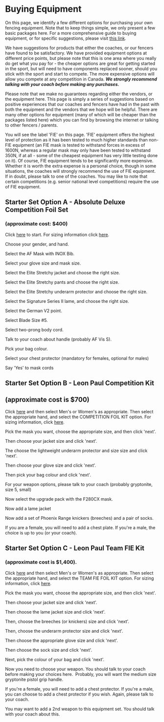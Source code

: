 # Buying Equipment

On this page, we identify a few different options for purchasing your own fencing equipment. Note that to keep things simple, we only present a few basic packages here. For a more comprehensive guide to buying equipment, or for specific suggestions, please visit [this link](http://www.westdalefencing.com/shopping-guide/).

We have suggestions for products that either the coaches, or our fencers have found to be satisfactory. We have provided equipment options at different price points, but please note that this is one area where you really do get what you pay for - the cheaper options are great for getting started in the sport, but will need to have components replaced sooner, should you stick with the sport and start to compete. The more expensive options will allow you compete at any competition in Canada. _**We strongly recommend talking with your coach before making any purchases.**_

Please note that we make no guarantees regarding either the vendors, or the equipment here. This page is simply a series of suggestions based on positive experiences that our coaches and fencers have had in the past with both the equipment and the vendors that we hope will be helpful. There are many other options for equipment (many of which will be cheaper than the packages listed here) which you can find by browsing the internet or talking to other fencers / parents.

You will see the label 'FIE' on this page. 'FIE' equipment offers the highest level of protection as it has been tested to much higher standards than non-FIE equipment (an FIE mask is tested to withstand forces in excess of 1600N, whereas a regular mask may only have been tested to withstand 350N, if at all - some of the cheapest equipment has very little testing done on it). Of course, FIE equipment tends to be significantly more expensive. Whether it is worth the extra expense is a personal choice, though in some situations, the coaches will strongly recommend the use of FIE equipment. If in doubt, please talk to one of the coaches. You may like to note that certain competitions (e.g. senior national level competitions) require the use of FIE equipment.

## Starter Set Option A - Absolute Deluxe Competition Foil Set

### (approximate cost: $400)

Click [here](http://www.absolutefencinggear.com/shopping/product_info.php/products_id/1087/cPath/62?osCsid=qfl61h4313gv1ac2oh0cammon3) to start. For sizing information click [here](http://www.absolutefencinggear.com/shopping/sizinghelp.php?osCsid=qfl61h4313gv1ac2oh0cammon3).

Choose your gender, and hand.

Select the AF Mask with INOX Bib.

Select your glove size and mask size.

Select the Elite Stretchy jacket and choose the right size.

Select the Elite Stretchy pants and choose the right size.

Select the Elite Stretchy underarm protector and choose the right size.

Select the Signature Series II lame, and choose the right size.

Select the German V2 point.

Select Blade Size #5.

Select two-prong body cord.

Talk to your coach about handle (probably AF Vis S).

Pick your bag colour.

Select your chest protector (mandatory for females, optional for males)

Say 'Yes' to mask cords

## Starter Set Option B - Leon Paul Competition Kit

## (approximate cost is $700)

Click [here](http://www.leonpaulusa.com/acatalog/Fencing_Starter_Kits.html) and then select Men's or Women's as appropriate. Then select the appropriate hand, and select the COMPETITION FOIL KIT option. For sizing information, click [here](http://www.leonpaul.com/sizing/sizing_landing_page.html).

Pick the mask you want, choose the appropriate size, and then click 'next'.

Then choose your jacket size and click 'next'.

The choose the lightweight underarm protector and size size and click 'next'.

Then choose your glove size and click 'next'.

Then pick your bag colour and click 'next'.

For your weapon options, please talk to your coach (probably gryptonite, size 5, small)

Now select the upgrade pack with the F280CX mask.

Now add a lame jacket

Now add a set of Phoenix Range knickers (breeches) and a pair of socks.

If you are a female, you will need to add a chest plate. If you're a male, the choice is up to you (or your coach).

## Starter Set Option C - Leon Paul Team FIE Kit

### (approximate cost is $1,400).

Click [here](http://www.leonpaulusa.com/acatalog/Fencing_Starter_Kits.html) and then select Men's or Women's as appropriate. Then select the appropriate hand, and select the TEAM FIE FOIL KIT option. For sizing information, click [here](http://www.leonpaul.com/sizing/sizing_landing_page.html).

Pick the mask you want, choose the appropriate size, and then click 'next'.

Then choose your jacket size and click 'next'.

Then choose the lame jacket size and click 'next'.

Then, choose the breeches (or knickers) size and click 'next'.

Then, choose the underarm protector size and click 'next'.

Then choose the appropriate glove size and click 'next'.

Then choose the sock size and click 'next'.

Next, pick the colour of your bag and click 'next'.

Now you need to choose your weapon. You should talk to your coach before making your choices here.  Probably, you will want the medium size gryptonite pistol grip handle.

If you're a female, you will need to add a chest protector. If you're a male, you can choose to add a chest protector if you wish. Again, please talk to your coach.

You may want to add a 2nd weapon to this equipment set. You should talk with your coach about this.
